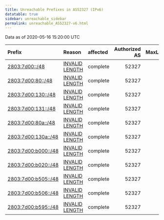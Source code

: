 ```yaml
---
title: Unreachable Prefixes in AS52327 (IPv6)
datatable: true
sidebar: unreachable_sidebar
permalink: unreachable_AS52327-v6.html
---
```


Data as of 2020-05-16 15:20:00 UTC


<div class="datatable-begin"></div>

| Prefix                                                           | Reason                                                                                                        | affected   |   Authorized AS |   MaxLength | Anchor                                         |   unreachable /48s |
|:-----------------------------------------------------------------|:--------------------------------------------------------------------------------------------------------------|:-----------|----------------:|------------:|:-----------------------------------------------|-------------------:|
| [2803:7d00::/48](https://stat.ripe.net/2803:7d00::/48)           | [INVALID LENGTH](https://rpki-validator.ripe.net/announcement-preview?asn=AS52327&prefix=2803:7d00::/48)      | complete   |           52327 |          32 | [LACNIC](unreachable_LACNIC_RPKI_Root-v6.html) |                  1 |
| [2803:7d00:80::/48](https://stat.ripe.net/2803:7d00:80::/48)     | [INVALID LENGTH](https://rpki-validator.ripe.net/announcement-preview?asn=AS52327&prefix=2803:7d00:80::/48)   | complete   |           52327 |          32 | [LACNIC](unreachable_LACNIC_RPKI_Root-v6.html) |                  1 |
| [2803:7d00:130::/48](https://stat.ripe.net/2803:7d00:130::/48)   | [INVALID LENGTH](https://rpki-validator.ripe.net/announcement-preview?asn=AS52327&prefix=2803:7d00:130::/48)  | complete   |           52327 |          32 | [LACNIC](unreachable_LACNIC_RPKI_Root-v6.html) |                  1 |
| [2803:7d00:131::/48](https://stat.ripe.net/2803:7d00:131::/48)   | [INVALID LENGTH](https://rpki-validator.ripe.net/announcement-preview?asn=AS52327&prefix=2803:7d00:131::/48)  | complete   |           52327 |          32 | [LACNIC](unreachable_LACNIC_RPKI_Root-v6.html) |                  1 |
| [2803:7d00:80a::/48](https://stat.ripe.net/2803:7d00:80a::/48)   | [INVALID LENGTH](https://rpki-validator.ripe.net/announcement-preview?asn=AS52327&prefix=2803:7d00:80a::/48)  | complete   |           52327 |          32 | [LACNIC](unreachable_LACNIC_RPKI_Root-v6.html) |                  1 |
| [2803:7d00:130a::/48](https://stat.ripe.net/2803:7d00:130a::/48) | [INVALID LENGTH](https://rpki-validator.ripe.net/announcement-preview?asn=AS52327&prefix=2803:7d00:130a::/48) | complete   |           52327 |          32 | [LACNIC](unreachable_LACNIC_RPKI_Root-v6.html) |                  1 |
| [2803:7d00:b000::/48](https://stat.ripe.net/2803:7d00:b000::/48) | [INVALID LENGTH](https://rpki-validator.ripe.net/announcement-preview?asn=AS52327&prefix=2803:7d00:b000::/48) | complete   |           52327 |          32 | [LACNIC](unreachable_LACNIC_RPKI_Root-v6.html) |                  1 |
| [2803:7d00:b020::/48](https://stat.ripe.net/2803:7d00:b020::/48) | [INVALID LENGTH](https://rpki-validator.ripe.net/announcement-preview?asn=AS52327&prefix=2803:7d00:b020::/48) | complete   |           52327 |          32 | [LACNIC](unreachable_LACNIC_RPKI_Root-v6.html) |                  1 |
| [2803:7d00:b505::/48](https://stat.ripe.net/2803:7d00:b505::/48) | [INVALID LENGTH](https://rpki-validator.ripe.net/announcement-preview?asn=AS52327&prefix=2803:7d00:b505::/48) | complete   |           52327 |          32 | [LACNIC](unreachable_LACNIC_RPKI_Root-v6.html) |                  1 |
| [2803:7d00:b506::/48](https://stat.ripe.net/2803:7d00:b506::/48) | [INVALID LENGTH](https://rpki-validator.ripe.net/announcement-preview?asn=AS52327&prefix=2803:7d00:b506::/48) | complete   |           52327 |          32 | [LACNIC](unreachable_LACNIC_RPKI_Root-v6.html) |                  1 |
| [2803:7d00:b595::/48](https://stat.ripe.net/2803:7d00:b595::/48) | [INVALID LENGTH](https://rpki-validator.ripe.net/announcement-preview?asn=AS52327&prefix=2803:7d00:b595::/48) | complete   |           52327 |          32 | [LACNIC](unreachable_LACNIC_RPKI_Root-v6.html) |                  1 |

<div class="datatable-end"></div>
